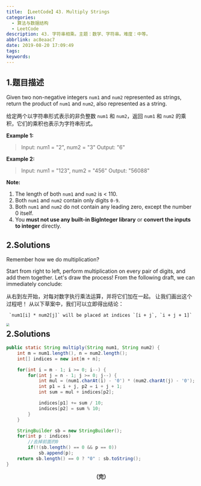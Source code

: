```yaml
---
title: 【LeetCode】43. Multiply Strings
categories:
  - 算法与数据结构
  - LeetCode
description: 43. 字符串相乘。主题：数学、字符串。难度：中等。
abbrlink: ac8eaac7
date: 2019-08-20 17:09:49
tags:
keywords:
---
```


## 1.题目描述

Given two non-negative integers `num1` and `num2` represented as strings, return the product of `num1` and `num2`, also represented as a string.

给定两个以字符串形式表示的非负整数 `num1` 和 `num2`，返回 `num1` 和 `num2` 的乘积，它们的乘积也表示为字符串形式。

**Example 1:**

> Input: num1 = "2", num2 = "3"
> Output: "6"

**Example 2:**

> Input: num1 = "123", num2 = "456"
> Output: "56088"

**Note:**

1. The length of both `num1` and `num2` is < 110.
2. Both `num1` and `num2` contain only digits `0-9`.
3. Both `num1` and `num2` do not contain any leading zero, except the number 0 itself.
4. You **must not use any built-in BigInteger library** or **convert the inputs to integer** directly.

## 2.Solutions

Remember how we do multiplication?

Start from right to left, perform multiplication on every pair of digits, and add them together. Let's draw the process! From the following draft, we can immediately conclude:

从右到左开始，对每对数字执行乘法运算，并将它们加在一起。 让我们画出这个过程吧！ 从以下草案中，我们可以立即得出结论：

```
 `num1[i] * num2[j]` will be placed at indices `[i + j`, `i + j + 1]` 
```

<img src="http://ww1.sinaimg.cn/large/75a4a8eegy1g669pmilrij20qx0lxgn1.jpg" align="left" style="zoom:50%"/>

## 2.Solutions

~~~java
public static String multiply(String num1, String num2) {
    int m = num1.length(), n = num2.length();
    int[] indices = new int[m + n];

    for(int i = m - 1; i >= 0; i--) {
        for(int j = n - 1; j >= 0; j--) {
            int mul = (num1.charAt(i) - '0') * (num2.charAt(j) - '0'); 
            int p1 = i + j, p2 = i + j + 1;
            int sum = mul + indices[p2];

            indices[p1] += sum / 10;
            indices[p2] = sum % 10;
        }
    }  

    StringBuilder sb = new StringBuilder();
    for(int p : indices) 
        //去掉前面的0
        if(!(sb.length() == 0 && p == 0)) 
            sb.append(p);
    return sb.length() == 0 ? "0" : sb.toString();
}
~~~

<center><font style="font-weight:bold">（完）</font></center>
